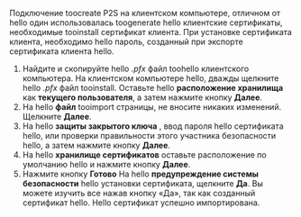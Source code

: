 Подключение toocreate P2S на клиентском компьютере, отличном от hello один использовалась toogenerate hello клиентские сертификаты, необходимые tooinstall сертификат клиента. При установке сертификата клиента, необходимо hello пароль, созданный при экспорте сертификата клиента hello.

1. Найдите и скопируйте hello *.pfx* файл toohello клиентского компьютера. На клиентском компьютере hello, дважды щелкните hello *.pfx* файл tooinstall. Оставьте hello **расположение хранилища** как **текущего пользователя**, а затем нажмите кнопку **Далее**.
2. На hello **файл** tooimport страницы, не вносите никаких изменений. Щелкните **Далее**.
3. На hello **защиты закрытого ключа** , ввод пароля hello сертификата hello, или проверки правильности этого участника безопасности hello, а затем нажмите кнопку **Далее**.
4. На hello **хранилище сертификатов** оставьте расположение по умолчанию hello и нажмите кнопку **Далее**.
5. Нажмите кнопку **Готово** На hello **предупреждение системы безопасности** hello установки сертификата, щелкните **Да**. Вы можете изучить все нажав кнопку «Да», так как созданный сертификат hello. Hello сертификат успешно импортирована.
